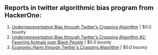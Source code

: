 ## Reports in twitter algorithmic bias program from HackerOne:
1. [Underrepresentation Bias through Twitter's Cropping Algorithm](https://hackerone.com/reports/1294062) | $0.0 bounty
2. [Underrepresentation Bias through Twitter's Cropping Algorithm #2: Favoring Animals over Black People](https://hackerone.com/reports/1294242) | $0.0 bounty
3. [Economic Harm through Twitter's Cropping Algorithm](https://hackerone.com/reports/1290872) | $0.0 bounty